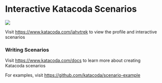 # Interactive Katacoda Scenarios

[![](http://shields.katacoda.com/katacoda/jahvtrek/count.svg)](https://www.katacoda.com/jahvtrek "Get your profile on Katacoda.com")

Visit https://www.katacoda.com/jahvtrek to view the profile and interactive scenarios

### Writing Scenarios
Visit https://www.katacoda.com/docs to learn more about creating Katacoda scenarios

For examples, visit https://github.com/katacoda/scenario-example
